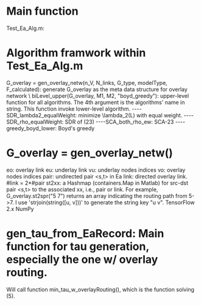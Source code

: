 # Main function
Test_Ea_Alg.m:
# Algorithm framwork within Test_Ea_Alg.m
G_overlay = gen_overlay_netw(n_V, N_links, G_type, modelType, F_calculated): generate G_overlay as the meta data structure for overlay network \\
biLevel_upper(G_overlay, M1, M2, "boyd_greedy"): upper-level function for all algorithms. The 4th argument is the algorithms' name in string. This function invoke lower-level algorithm.
----SDR_lambda2_equalWeight: minimize \lambda_2(L) with equal weight.
----SDR_rho_equalWeight: SDR of (23)
----SCA_both_rho_ew: SCA-23
----greedy_boyd_lower: Boyd's greedy
# G_overlay = gen_overlay_netw()
eo: overlay link
eu: underlay link
vu: underlay nodes indices
vo: overlay nodes indices
pair: undirected pair <s,t> in Ea
link: directed overlay link. #link = 2*#pair
st2xx: a Hashmap (containers.Map in Matlab) for src-dst pair <s,t> to the associated xx, i.e., pair or link. For example, G_overlay.st2spr("5 7") returns an array indicating the routing path from 5->7. I use 'strjoin(string([u, v]))' to generate the string key "u v".
TensorFlow 2.x
NumPy
# gen_tau_from_EaRecord: Main function for tau generation, especially the one w/ overlay routing.
Will call function min_tau_w_overlayRouting(), which is the function solving (5).

